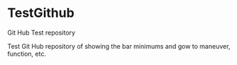 # TestGithub
Git Hub Test repository

Test Git Hub repository of showing the bar minimums and gow to maneuver, function, etc.
